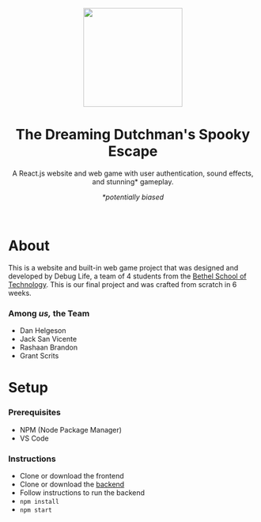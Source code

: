 <p align="center">
  <img width="200" height="200" src="https://loading.io/s/icon/1t0dg.svg">
  <h1 align="center">The Dreaming Dutchman's Spooky Escape</h1>
</p>
<p align="center">
  A React.js website and web game with user authentication, sound effects, and stunning* gameplay.
</p>
<p align="center">
  <i>*potentially biased</i>
  <br>
  <br>
  <br>
</p>

# About

This is a website and built-in web game project that was designed and developed by Debug Life, a team of 4 students from the [Bethel School of Technology](https://betheltech.net/). This is our final project and was crafted from scratch in 6 weeks.

### Among *us,* the Team

- Dan Helgeson
- Jack San Vicente
- Rashaan Brandon
- Grant Scrits

# Setup
### Prerequisites

- NPM (Node Package Manager)
- VS Code

### Instructions

- Clone or download the frontend
- Clone or download the [backend](https://github.com/bethel-school-of-technology/team-debug-life-backend)
- Follow instructions to run the backend
- `npm install`
- `npm start`
